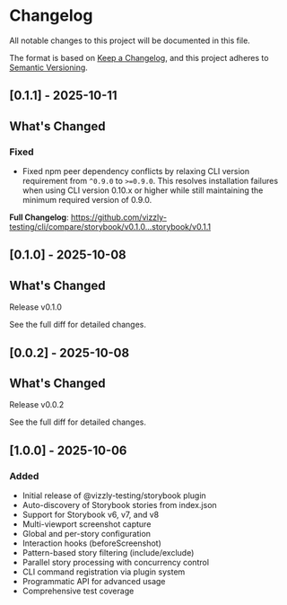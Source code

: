 # Changelog

All notable changes to this project will be documented in this file.

The format is based on [Keep a Changelog](https://keepachangelog.com/en/1.0.0/),
and this project adheres to [Semantic Versioning](https://semver.org/spec/v2.0.0.html).

## [0.1.1] - 2025-10-11

## What's Changed

### Fixed
- Fixed npm peer dependency conflicts by relaxing CLI version requirement from `^0.9.0` to `>=0.9.0`. This resolves installation failures when using CLI version 0.10.x or higher while still maintaining the minimum required version of 0.9.0.

**Full Changelog**: https://github.com/vizzly-testing/cli/compare/storybook/v0.1.0...storybook/v0.1.1

## [0.1.0] - 2025-10-08

## What's Changed

Release v0.1.0

See the full diff for detailed changes.

## [0.0.2] - 2025-10-08

## What's Changed

Release v0.0.2

See the full diff for detailed changes.

## [1.0.0] - 2025-10-06

### Added
- Initial release of @vizzly-testing/storybook plugin
- Auto-discovery of Storybook stories from index.json
- Support for Storybook v6, v7, and v8
- Multi-viewport screenshot capture
- Global and per-story configuration
- Interaction hooks (beforeScreenshot)
- Pattern-based story filtering (include/exclude)
- Parallel story processing with concurrency control
- CLI command registration via plugin system
- Programmatic API for advanced usage
- Comprehensive test coverage
